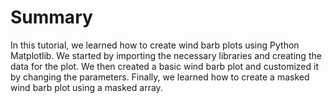 # Summary

In this tutorial, we learned how to create wind barb plots using Python Matplotlib. We started by importing the necessary libraries and creating the data for the plot. We then created a basic wind barb plot and customized it by changing the parameters. Finally, we learned how to create a masked wind barb plot using a masked array.
